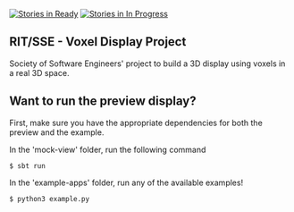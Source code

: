 [![Stories in Ready](https://badge.waffle.io/rit-sse/voxel-display.png?label=ready&title=Ready)](https://waffle.io/rit-sse/voxel-display)
[![Stories in In Progress](https://badge.waffle.io/rit-sse/voxel-display.png?label=In%20Progress&title=In%20Progress)](https://waffle.io/rit-sse/voxel-display)


RIT/SSE - Voxel Display Project
---

Society of Software Engineers' project to build a 3D display using voxels in a real 3D space.

Want to run the preview display?
----
First, make sure you have the appropriate dependencies for both the preview and the example.

In the 'mock-view' folder, run the following command
    
    $ sbt run

In the 'example-apps' folder, run any of the available examples!
    
    $ python3 example.py
